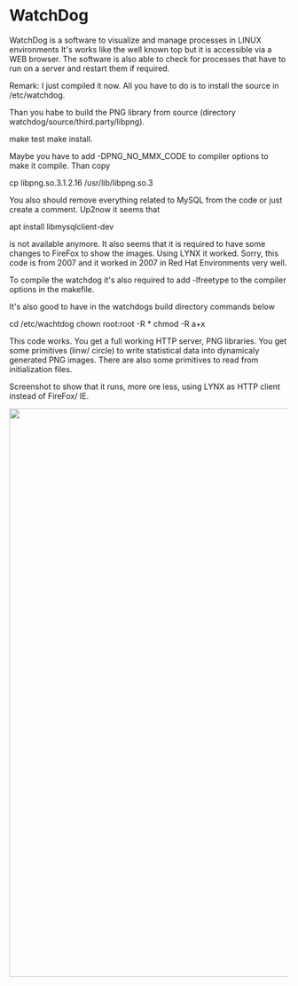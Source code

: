 # WatchDog
WatchDog is a software to visualize and manage processes in LINUX environments
It's works like the well known top but it is accessible via a WEB browser. The software is also able to check for processes that have to run on a server
and restart them if required.


Remark:
I just compiled it now.
All you have to do is to install the source in /etc/watchdog.

Than you habe to build the PNG library from source (directory watchdog/source/third.party/libpng).

make test
make install.

Maybe you have to add -DPNG_NO_MMX_CODE to compiler options to make it compile.
Than copy  

cp libpng.so.3.1.2.16  /usr/lib/libpng.so.3

You also should remove everything related to MySQL from the code or just create a comment. Up2now it seems that 

apt install libmysqlclient-dev

is not available anymore. It also seems that it is required to have some changes to FireFox to show the images. Using LYNX it worked. Sorry, this code is from 2007 and it worked in 2007 in Red Hat Environments very well.

To compile the watchdog it's also required to add -lfreetype to the compiler options in the makefile.


It's also good to have in the watchdogs build directory commands below

cd /etc/wachtdog
chown root:root -R *
chmod -R a+x


This code works. You get a full working HTTP server, PNG libraries. You get some primitives (linw/ circle) to write statistical data into dynamicaly generated PNG images. There are also some primitives to read from initialization files.

Screenshot to show that it runs, more ore less, using LYNX as HTTP client instead of FireFox/ IE.


<img src="https://github.com/GeraldR63/AstroNavi/blob/main/Sight%20Reduction%20Form.jpg" width="900" height="1024">

